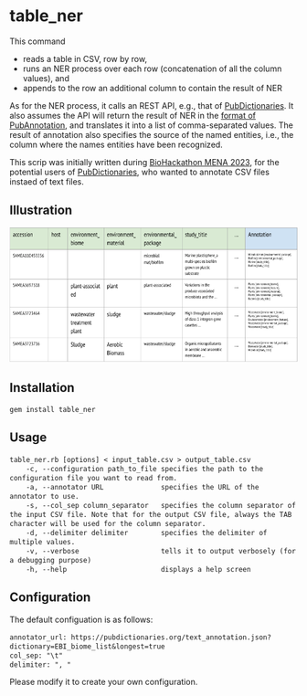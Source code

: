 # table_ner

This command
- reads a table in CSV, row by row,
- runs an NER process over each row (concatenation of all the column values), and
- appends to the row an additional column to contain the result of NER

As for the NER process, it calls an REST API, e.g., that of [PubDictionaries](https://pubdictionaries.org).
It also assumes the API will return the result of NER in the [format of PubAnnotation](http://www.pubannotation.org/docs/annotation-format/), and translates it into a list of comma-separated values. The result of annotation also specifies the source of the named entities, i.e., the column where the names entities have been recognized.

This scrip was initially written during [BioHackathon MENA 2023](https://cbrcconferences.kaust.edu.sa/bio-hackathon-2023), for the potential users of [PubDictionaries](https://pubdictionaries.org), who wanted to annotate CSV files instaed of text files.

## Illustration

![Illustration of the output of table_ner](https://raw.githubusercontent.com/jdkim/table_ner/main/illustration-of-table-ner.png)

## Installation

    gem install table_ner

## Usage

```
table_ner.rb [options] < input_table.csv > output_table.csv
    -c, --configuration path_to_file specifies the path to the configuration file you want to read from.
    -a, --annotator URL              specifies the URL of the annotator to use.
    -s, --col_sep column_separator   specifies the column separator of the input CSV file. Note that for the output CSV file, always the TAB character will be used for the column separator.
    -d, --delimiter delimiter        specifies the delimiter of multiple values.
    -v, --verbose                    tells it to output verbosely (for a debugging purpose)
    -h, --help                       displays a help screen
```

## Configuration

The default configuation is as follows:
```
annotator_url: https://pubdictionaries.org/text_annotation.json?dictionary=EBI_biome_list&longest=true
col_sep: "\t"
delimiter: ", "
```
Please modify it to create your own configuration.
